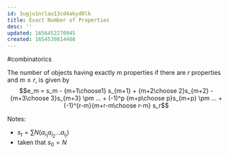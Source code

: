 ```yaml
---
id: 1ugju1nrlau13cd4akyd0lk
title: Exact Number of Properties
desc: ''
updated: 1656452270945
created: 1654530814468
---
```

#combinatorics

The number of objects having exactly $m$ properties if there are $r$ properties and $m \leq r$, is given by
$$e_m = s_m - {m+1\choose1} s_{m+1} + {m+2\choose 2}s_{m+2} - {m+3\choose 3}s_{m+3} \pm ... + (-1)^p {m+p\choose p}s_{m+p} \pm ... + (-1)^{r-m}{m+r-m\choose r-m} s_r$$

Notes:
- $s_t= \sum N(a_{i_1}a_{i_2}...a_{i_t})$
- taken that $s_0 = N$

